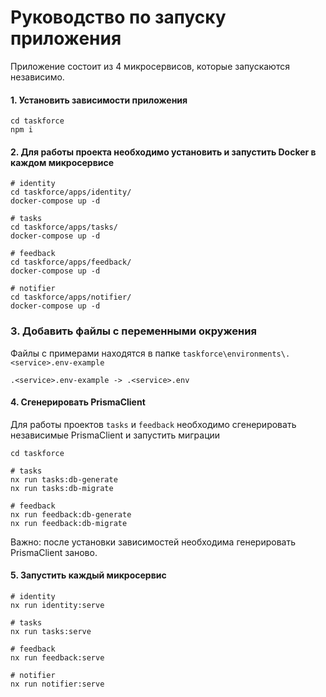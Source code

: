 # Руководство по запуску приложения

Приложение состоит из 4 микросервисов, которые запускаются независимо.

#### 1. Установить зависимости приложения

```
cd taskforce
npm i
```

#### 2. Для работы проекта необходимо установить и запустить Docker в каждом микросервисе

```
# identity
cd taskforce/apps/identity/
docker-compose up -d

# tasks
cd taskforce/apps/tasks/
docker-compose up -d

# feedback
cd taskforce/apps/feedback/
docker-compose up -d

# notifier
cd taskforce/apps/notifier/
docker-compose up -d
```

### 3. Добавить файлы с переменными окружения

Файлы c примерами находятся в папке `taskforce\environments\.<service>.env-example`

```
.<service>.env-example -> .<service>.env
```

#### 4. Сгенерировать PrismaClient

Для работы проектов `tasks` и `feedback` необходимо сгенерировать независимые PrismaClient и запустить миграции

```
cd taskforce

# tasks
nx run tasks:db-generate
nx run tasks:db-migrate

# feedback
nx run feedback:db-generate
nx run feedback:db-migrate
```

Важно: после установки зависимостей необходима генерировать PrismaClient заново.

#### 5. Запустить каждый микросервис

```
# identity
nx run identity:serve

# tasks
nx run tasks:serve

# feedback
nx run feedback:serve

# notifier
nx run notifier:serve
```
